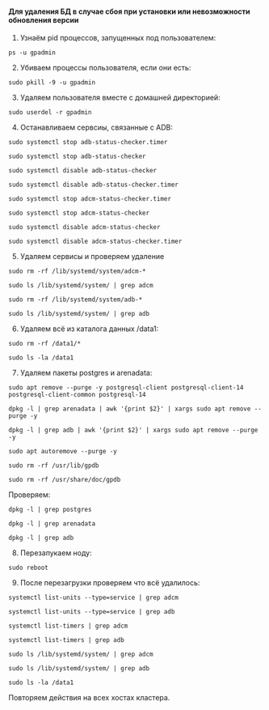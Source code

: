 #### Для удаления БД в случае сбоя при установки или невозможности обновления версии

1. Узнаём pid процессов, запущенных под пользователем:

```
ps -u gpadmin
```

2. Убиваем процессы пользователя, если они есть:

```
sudo pkill -9 -u gpadmin
```

3. Удаляем пользователя вместе с домашней директорией:

```
sudo userdel -r gpadmin
```

4. Останавливаем сервсиы, связанные с ADB:

```
sudo systemctl stop adb-status-checker.timer
```
```
sudo systemctl stop adb-status-checker
```
```
sudo systemctl disable adb-status-checker
```
```
sudo systemctl disable adb-status-checker.timer
```
```
sudo systemctl stop adcm-status-checker.timer
```
```
sudo systemctl stop adcm-status-checker
```
```
sudo systemctl disable adcm-status-checker
```
```
sudo systemctl disable adcm-status-checker.timer
```

5. Удаляем сервисы и проверяем удаление

```
sudo rm -rf /lib/systemd/system/adcm-*
```
```
sudo ls /lib/systemd/system/ | grep adcm
```
```
sudo rm -rf /lib/systemd/system/adb-*
```
```
sudo ls /lib/systemd/system/ | grep adb
```

6. Удаляем всё из каталога данных /data1:

```
sudo rm -rf /data1/*
```
```
sudo ls -la /data1
```

7. Удаляем пакеты postgres и arenadata:

```
sudo apt remove --purge -y postgresql-client postgresql-client-14 postgresql-client-common postgresql-14
```

```
dpkg -l | grep arenadata | awk '{print $2}' | xargs sudo apt remove --purge -y
```

```
dpkg -l | grep adb | awk '{print $2}' | xargs sudo apt remove --purge -y
```

```
sudo apt autoremove --purge -y
```

```
sudo rm -rf /usr/lib/gpdb
```

```
sudo rm -rf /usr/share/doc/gpdb
```

Проверяем:

```
dpkg -l | grep postgres
```

```
dpkg -l | grep arenadata
```

```
dpkg -l | grep adb
```

8. Перезапукаем ноду:

```
sudo reboot
```

9. После перезагрузки проверяем что всё удалилось:

```
systemctl list-units --type=service | grep adcm
```
```
systemctl list-units --type=service | grep adb
```
```
systemctl list-timers | grep adcm
```
```
systemctl list-timers | grep adb
```
```
sudo ls /lib/systemd/system/ | grep adcm
```
```
sudo ls /lib/systemd/system/ | grep adb
```
```
sudo ls -la /data1
```

Повторяем действия на всех хостах кластера.
